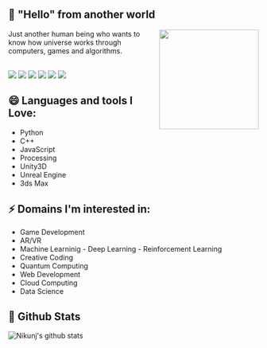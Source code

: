 ## 👋 "Hello" from another world
<img align='right' src='https://media.giphy.com/media/bcKmIWkUMCjVm/giphy.gif' width='200"'>
Just another human being who wants to know how universe works through computers, games and algorithms.
<br/><br/>

  [<img src ="https://img.shields.io/badge/portfolio-%23.svg?&style=for-the-badge&logo=&logoColor=white%22">](https://nikunj3011.github.io/)
  [<img src="https://img.shields.io/badge/twitter-%231DA1F2.svg?&style=for-the-badge&logo=twitter&logoColor=white" />](https://twitter.com/nikunj3011) 
  [<img src="https://img.shields.io/badge/medium-%2312100E.svg?&style=for-the-badge&logo=medium&logoColor=white" />](https://medium.com/@nikunj3011)
  [<img src="https://img.shields.io/badge/linkedin-%230077B5.svg?&style=for-the-badge&logo=linkedin&logoColor=white" />](https://www.linkedin.com/in/nikunj3011/)
  [<img src = "https://img.shields.io/badge/instagram-%23E4405F.svg?&style=for-the-badge&logo=instagram&logoColor=white">](https://www.instagram.com/nikunj3011/)
  [<img src="https://img.shields.io/badge/facebook-%231877F2.svg?&style=for-the-badge&logo=facebook&logoColor=white" />](https://www.facebook.com/nikunj3011) 

## 😄 Languages and tools I Love:
- Python
- C++
- JavaScript
- Processing
- Unity3D
- Unreal Engine
- 3ds Max

## ⚡ Domains I'm interested in:
- Game Development
- AR/VR
- Machine Learninig - Deep Learning - Reinforcement Learning
- Creative Coding
- Quantum Computing
- Web Development
- Cloud Computing
- Data Science



## 🤔 Github Stats
![Nikunj's github stats](https://github-readme-stats.vercel.app/api?username=nikunj3011&show_icons=true&theme=vision-friendly-dark)

<!--
**nikunj3011/nikunj3011** is a ✨ _special_ ✨ repository because its `README.md` (this file) appears on your GitHub profile.
![Header image](https://raw.githubusercontent.com/jayrajroshan/jayrajroshan/master/Assets/GitHub_Header.jpg)
Here are some ideas to get you started:

- 🔭 I’m currently working on ...
- 🌱 I’m currently learning ...
- 👯 I’m looking to collaborate on ...
- 🤔 I’m looking for help with ...
- 💬 Ask me about ...
- 📫 How to reach me: ...
- 😄 Pronouns: ...
- ⚡ Fun fact: ...
-->

